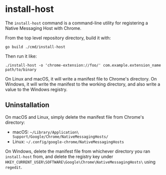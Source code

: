 # install-host

The `install-host` command is a command-line utility for registering a Native Messaging Host with Chrome.

From the top level repository directory, build it with:

```
go build ./cmd/install-host
```

Then run it like:

```
./install-host -o 'chrome-extension://foo/' com.example.extension_name path/to/binary
```

On Linux and macOS, it will write a manifest file to Chrome's directory.  On Windows, it will write the manifest to the working directory, and also write a value to the Windows registry.

## Uninstallation

On macOS and Linux, simply delete the manifest file from Chrome's directory:

 *  macOS: `~/Library/Application\ Support/Google/Chrome/NativeMessagingHosts/`
 *  Linux: `~/.config/google-chrome/NativeMessagingHosts`

On Windows, delete the manifest file from whichever directory you ran `install-host` from, and delete the registry key under `HKEY_CURRENT_USER\SOFTWARE\Google\Chrome\NativeMessagingHosts\` using `regedit`.
